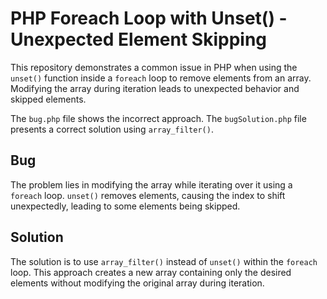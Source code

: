 # PHP Foreach Loop with Unset() - Unexpected Element Skipping

This repository demonstrates a common issue in PHP when using the `unset()` function inside a `foreach` loop to remove elements from an array.  Modifying the array during iteration leads to unexpected behavior and skipped elements.

The `bug.php` file shows the incorrect approach. The `bugSolution.php` file presents a correct solution using `array_filter()`.

## Bug
The problem lies in modifying the array while iterating over it using a `foreach` loop.  `unset()` removes elements, causing the index to shift unexpectedly, leading to some elements being skipped.

## Solution
The solution is to use `array_filter()` instead of `unset()` within the `foreach` loop. This approach creates a new array containing only the desired elements without modifying the original array during iteration.